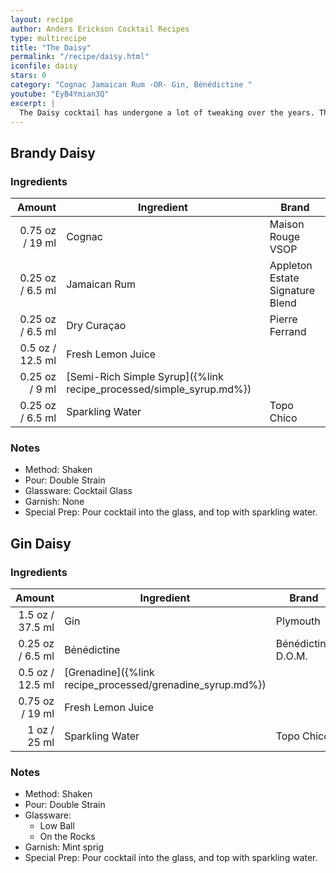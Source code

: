 ```yaml
---
layout: recipe
author: Anders Erickson Cocktail Recipes
type: multirecipe
title: "The Daisy"
permalink: "/recipe/daisy.html"
iconfile: daisy
stars: 0
category: "Cognac Jamaican Rum -OR- Gin, Bénédictine "
youtube: "EyB4Ymian3Q"
excerpt: |
  The Daisy cocktail has undergone a lot of tweaking over the years. The essential DNA of the Daisy involves adding a little soda water to a Sour (spirit, citrus, sweetener). Beyond that, though, you can take some liberties. Jerry Thomas called for shaved ice; Savoy, for cracked. Any number of base spirits have been used as a foundation, and depending on which source you read, the finished drink should be poured into a cocktail glass, pewter mug, Julep cup, large goblet or glass highball. Earlier recipes include orange cordial, but by the early 20th century, grenadine had become the traditional sweetening agent. All versions, however, agree that a Daisy should be cold, refreshing and garnished with seasonal fruit. The following recipes are representative of then older and more modern versions.
---
```


<div class="subrecipe" markdown="1">

## Brandy Daisy

### Ingredients

|  Amount | Ingredient                                                | Brand                           |
| ------: | --------------------------------------------------------- | ------------------------------- |
| 0.75 oz / 19 ml | Cognac                                                    | Maison Rouge VSOP               |
| 0.25 oz / 6.5 ml | Jamaican Rum                                              | Appleton Estate Signature Blend |
| 0.25 oz / 6.5 ml | Dry Curaçao                                               | Pierre Ferrand                  |
|  0.5 oz / 12.5 ml | Fresh Lemon Juice                                         |
| 0.25 oz / 9 ml | [Semi-Rich Simple Syrup]({%link recipe_processed/simple_syrup.md%}) |
| 0.25 oz / 6.5 ml | Sparkling Water                                           | Topo Chico                      |

### Notes

- Method: Shaken
- Pour: Double Strain
- Glassware: Cocktail Glass
- Garnish: None
- Special Prep: Pour cocktail into the glass, and top with sparkling water.

</div>
<div class="subrecipe" markdown="1">

## Gin Daisy

### Ingredients

|  Amount | Ingredient                                      | Brand              |
| ------: | ----------------------------------------------- | ------------------ |
|  1.5 oz / 37.5 ml | Gin                                             | Plymouth           |
| 0.25 oz / 6.5 ml | Bénédictine                                     | Bénédictine D.O.M. |
|  0.5 oz / 12.5 ml | [Grenadine]({%link recipe_processed/grenadine_syrup.md%}) |
| 0.75 oz / 19 ml | Fresh Lemon Juice                               |
|    1 oz / 25 ml | Sparkling Water                                 | Topo Chico         |

### Notes

- Method: Shaken
- Pour: Double Strain
- Glassware:
  - Low Ball
  - On the Rocks
- Garnish: Mint sprig
- Special Prep: Pour cocktail into the glass, and top with sparkling water.

</div>
